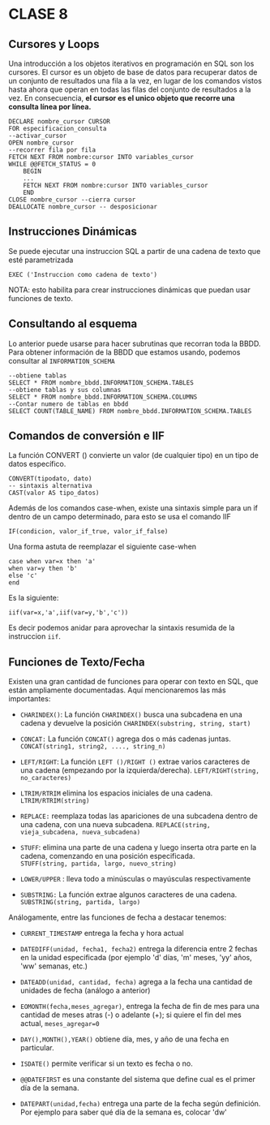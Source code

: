 # CLASE 8


Cursores y Loops
--------

Una introducción a los objetos iterativos en programación en SQL son los cursores. El cursor es un objeto de base de datos para recuperar datos de un conjunto de resultados una fila a la vez, en lugar de los comandos vistos hasta ahora que operan en todas las filas del conjunto de resultados a la vez. En consecuencia, **el cursor es el unico objeto que recorre una consulta línea por línea.**

    DECLARE nombre_cursor CURSOR
    FOR especificacion_consulta
    --activar_cursor
    OPEN nombre_cursor
    --recorrer fila por fila
    FETCH NEXT FROM nombre:cursor INTO variables_cursor
    WHILE @@FETCH_STATUS = 0
        BEGIN
        ...
        FETCH NEXT FROM nombre:cursor INTO variables_cursor
        END
    CLOSE nombre_cursor --cierra cursor
    DEALLOCATE nombre_cursor -- desposicionar
    

Instrucciones Dinámicas
-----------------------

Se puede ejecutar una instruccion SQL a partir de una cadena de texto que esté parametrizada

    EXEC ('Instruccion como cadena de texto')
    

NOTA: esto habilita para crear instrucciones dinámicas que puedan usar funciones de texto.

Consultando al esquema
----------------------

Lo anterior puede usarse para hacer subrutinas que recorran toda la BBDD. Para obtener información de la BBDD que estamos usando, podemos consultar al `INFORMATION_SCHEMA`

    --obtiene tablas
    SELECT * FROM nombre_bbdd.INFORMATION_SCHEMA.TABLES
    --obtiene tablas y sus columnas
    SELECT * FROM nombre_bbdd.INFORMATION_SCHEMA.COLUMNS
    --Contar numero de tablas en bbdd
    SELECT COUNT(TABLE_NAME) FROM nombre_bbdd.INFORMATION_SCHEMA.TABLES
    

Comandos de conversión e IIF
----------------------------

La función CONVERT () convierte un valor (de cualquier tipo) en un tipo de datos específico.

    CONVERT(tipodato, dato)
    -- sintaxis alternativa
    CAST(valor AS tipo_datos)
    

Además de los comandos case-when, existe una sintaxis simple para un if dentro de un campo determinado, para esto se usa el comando IIF

    IF(condicion, valor_if_true, valor_if_false)
    

Una forma astuta de reemplazar el siguiente case-when

    case when var=x then 'a'
    when var=y then 'b' 
    else 'c'
    end
    

Es la siguiente:

    iif(var=x,'a',iif(var=y,'b','c'))
    

Es decir podemos anidar para aprovechar la sintaxis resumida de la instruccion `iif`.

Funciones de Texto/Fecha
------------------------

Existen una gran cantidad de funciones para operar con texto en SQL, que están ampliamente documentadas. Aquí mencionaremos las más importantes:

*   `CHARINDEX()`: La función `CHARINDEX()` busca una subcadena en una cadena y devuelve la posición `CHARINDEX(substring, string, start)`
    
*   `CONCAT:` La función `CONCAT()` agrega dos o más cadenas juntas. `CONCAT(string1, string2, ...., string_n)`
    
*   `LEFT/RIGHT`: La función `LEFT ()/RIGHT ()` extrae varios caracteres de una cadena (empezando por la izquierda/derecha). `LEFT/RIGHT(string, no_caracteres)`
    
*   `LTRIM/RTRIM` elimina los espacios iniciales de una cadena.  
    `LTRIM/RTRIM(string)`
    
*   `REPLACE:` reemplaza todas las apariciones de una subcadena dentro de una cadena, con una nueva subcadena. `REPLACE(string, vieja_subcadena, nueva_subcadena)`
    
*   `STUFF`: elimina una parte de una cadena y luego inserta otra parte en la cadena, comenzando en una posición especificada.  
    `STUFF(string, partida, largo, nuevo_string)`
    
*   `LOWER/UPPER` : lleva todo a minúsculas o mayúsculas respectivamente
    
*   `SUBSTRING:` La función extrae algunos caracteres de una cadena. `SUBSTRING(string, partida, largo)`
    

Análogamente, entre las funciones de fecha a destacar tenemos:

*   `CURRENT_TIMESTAMP` entrega la fecha y hora actual
    
*   `DATEDIFF(unidad, fecha1, fecha2)` entrega la diferencia entre 2 fechas en la unidad especificada (por ejemplo 'd' días, 'm' meses, 'yy' años, 'ww' semanas, etc.)
    
*   `DATEADD(unidad, cantidad, fecha)` agrega a la fecha una cantidad de unidades de fecha (análogo a anterior)
    
*   `EOMONTH(fecha,meses_agregar)`, entrega la fecha de fin de mes para una cantidad de meses atras (-) o adelante (+); si quiere el fin del mes actual, `meses_agregar=0`
    
*   `DAY(),MONTH(),YEAR()` obtiene día, mes, y año de una fecha en particular.
    
*   `ISDATE()` permite verificar si un texto es fecha o no.
    
*   `@@DATEFIRST` es una constante del sistema que define cual es el primer día de la semana.
    
*   `DATEPART(unidad,fecha)` entrega una parte de la fecha según definición. Por ejemplo para saber qué día de la semana es, colocar 'dw'
    
